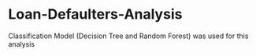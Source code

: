 # Loan-Defaulters-Analysis
Classification Model (Decision Tree and Random Forest) was used for this analysis
